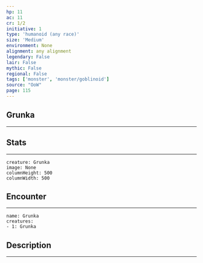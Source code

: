 ```yaml
---
hp: 11
ac: 11
cr: 1/2
initiative: 1
type: 'humanoid (any race)'    
size: 'Medium'
environment: None
alignment: any alignment
legendary: False
lair: False
mythic: False
regional: False
tags: ['monster', 'monster/goblinoid']
source: "OoW"
page: 115
---
```


## Grunka
---



## Stats
---

```statblock
creature: Grunka
image: None
columnHeight: 500
columnWidth: 500
```

## Encounter
---

```encounter-table
name: Grunka
creatures:
- 1: Grunka
```

## Description
---




